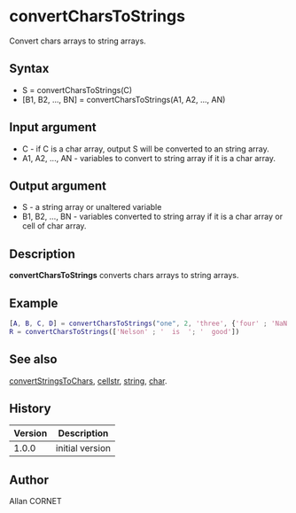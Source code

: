 

# convertCharsToStrings

Convert chars arrays to string arrays.

## Syntax

- S = convertCharsToStrings(C)
- [B1, B2, ..., BN] = convertCharsToStrings(A1, A2, ..., AN)

## Input argument

 - C - if C is a char array, output S will be converted to an string array.
 - A1, A2, ..., AN - variables to convert to string array if it is a char array.

## Output argument

 - S - a string array or unaltered variable
 - B1, B2, ..., BN - variables converted to string array if it is a char array or cell of char array.

## Description


  <p><b>convertCharsToStrings</b> converts chars arrays to string arrays.</p>


## Example

```matlab
[A, B, C, D] = convertCharsToStrings("one", 2, 'three', {'four' ; 'NaN' ;'five'})
R = convertCharsToStrings(['Nelson' ; '  is  '; '  good'])
```

## See also

[convertStringsToChars](convertStringsToChars.md), [cellstr](../data_structures/cellstr.md), [string](string.md), [char](char.md).
## History

|Version|Description|
|------|------|
|1.0.0|initial version|


## Author

Allan CORNET



